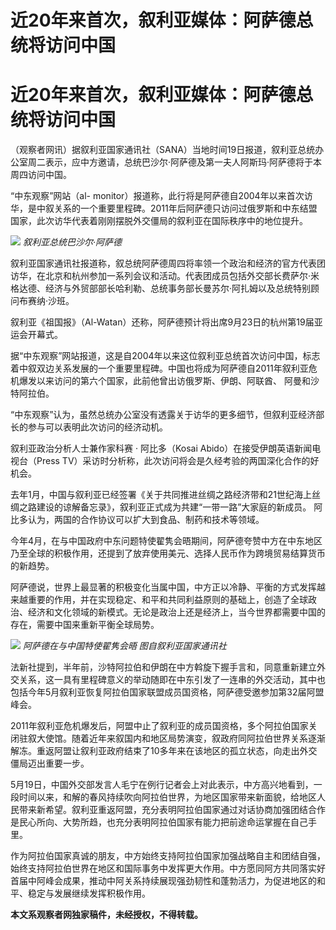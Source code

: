 # 近20年来首次，叙利亚媒体：阿萨德总统将访问中国

# 近20年来首次，叙利亚媒体：阿萨德总统将访问中国

（观察者网讯）据叙利亚国家通讯社（SANA）当地时间19日报道，叙利亚总统办公室周二表示，应中方邀请，总统巴沙尔·阿萨德及第一夫人阿斯玛·阿萨德将于本周四访问中国。

“中东观察”网站（al-
monitor）报道称，此行将是阿萨德自2004年以来首次访华，是中叙关系的一个重要里程碑。2011年后阿萨德只访问过俄罗斯和中东结盟国家，此次访华代表着刚刚摆脱外交僵局的叙利亚在国际秩序中的地位提升。

![](https://inews.gtimg.com/om_bt/Owa_sBda0l1XMcxKtWdywn7IFmfTHMZm0snuhEoQZZ9F0AA/1000)
_叙利亚总统巴沙尔·阿萨德_

叙利亚国家通讯社报道称，叙总统阿萨德周四将率领一个政治和经济的官方代表团访华，在北京和杭州参加一系列会议和活动。代表团成员包括外交部长费萨尔·米格达德、经济与外贸部部长哈利勒、总统事务部长曼苏尔·阿扎姆以及总统特别顾问布赛纳·沙班。

叙利亚《祖国报》（Al-Watan）还称，阿萨德预计将出席9月23日的杭州第19届亚运会开幕式。

据“中东观察”网站报道，这是自2004年以来这位叙利亚总统首次访问中国，标志着中叙双边关系发展的一个重要里程碑。中国也将成为阿萨德自2011年叙利亚危机爆发以来访问的第六个国家，此前他曾出访俄罗斯、伊朗、阿联酋、
阿曼和沙特阿拉伯。

“中东观察”认为，虽然总统办公室没有透露关于访华的更多细节，但叙利亚经济部长的参与可以表明此次访问的经济动机。

叙利亚政治分析人士兼作家科赛 · 阿比多（Kosai Abido）在接受伊朗英语新闻电视台（Press
TV）采访时分析称，此次访问将会是久经考验的两国深化合作的好机会。

去年1月，中国与叙利亚已经签署《关于共同推进丝绸之路经济带和21世纪海上丝绸之路建设的谅解备忘录》，叙利亚正式成为共建“一带一路”大家庭的新成员。
阿比多认为，两国的合作协议可以扩大到食品、制药和技术等领域。

今年4月，在与中国政府中东问题特使翟隽会晤期间，阿萨德夸赞中方在中东地区乃至全球的积极作用，还提到了放弃使用美元、选择人民币作为跨境贸易结算货币的新趋势。

阿萨德说，世界上最显著的积极变化当属中国，中方正以冷静、平衡的方式发挥越来越重要的作用，并在实现稳定、和平和共同利益原则的基础上，创造了全球政治、经济和文化领域的新模式。无论是政治上还是经济上，当今世界都需要中国的存在，需要中国来重新平衡全球局势。

![](https://inews.gtimg.com/om_bt/OQuHY9iN8mX5fd3MohHz2VScLmrQlG9t2_7MPWCiFPwJAAA/1000)
_阿萨德在与中国特使翟隽会晤 图自叙利亚国家通讯社_

法新社提到，半年前，沙特阿拉伯和伊朗在中方斡旋下握手言和，同意重新建立外交关系，这一具有里程碑意义的举动随即在中东引发了一连串的外交活动，其中也包括今年5月叙利亚恢复阿拉伯国家联盟成员国资格，阿萨德受邀参加第32届阿盟峰会。

2011年叙利亚危机爆发后，阿盟中止了叙利亚的成员国资格，多个阿拉伯国家关闭驻叙大使馆。随着近年来叙国内和地区局势演变，叙政府同阿拉伯世界关系逐渐解冻。重返阿盟让叙利亚政府结束了10多年来在该地区的孤立状态，向走出外交僵局迈出重要一步。

5月19日，中国外交部发言人毛宁在例行记者会上对此表示，中方高兴地看到，一段时间以来，和解的春风持续吹向阿拉伯世界，为地区国家带来新面貌，给地区人民带来新希望。叙利亚重返阿盟，充分表明阿拉伯国家通过对话协商加强团结合作是民心所向、大势所趋，也充分表明阿拉伯国家有能力把前途命运掌握在自己手里。

作为阿拉伯国家真诚的朋友，中方始终支持阿拉伯国家加强战略自主和团结自强，始终支持阿拉伯世界在地区和国际事务中发挥更大作用。中方愿同阿方共同落实好首届中阿峰会成果，推动中阿关系持续展现强劲韧性和蓬勃活力，为促进地区的和平、稳定与发展继续发挥积极作用。

**本文系观察者网独家稿件，未经授权，不得转载。**

